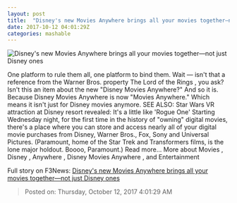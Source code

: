 ```yaml
---
layout: post
title:  "Disney's new Movies Anywhere brings all your movies together—not just Disney ones"
date: 2017-10-12 04:01:29Z
categories: mashable
---
```


![Disney's new Movies Anywhere brings all your movies together—not just Disney ones](https://i.amz.mshcdn.com/775DB_LIrM5aMgPgZgDqTkt9mwc=/1200x630/2017%2F10%2F12%2Fc8%2Fbe12a04011e64947a6f87f471341351b.53a61.jpg)

One platform to rule them all, one platform to bind them. Wait — isn't that a reference from the Warner Bros. property The Lord of the Rings , you ask? Isn't this an item about the new "Disney Movies Anywhere?" And so it is. Because Disney Movies Anywhere is now "Movies Anywhere." Which means it isn't just for Disney movies anymore. SEE ALSO: Star Wars VR attraction at Disney resort revealed: It's a little like 'Rogue One' Starting Wednesday night, for the first time in the history of "owning" digital movies, there's a place where you can store and access nearly all of your digital movie purchases from Disney, Warner Bros., Fox, Sony and Universal Pictures. (Paramount, home of the Star Trek and Transformers films, is the lone major holdout. Boooo, Paramount.) Read more... More about Movies , Disney , Anywhere , Disney Movies Anywhere , and Entertainment


Full story on F3News: [Disney's new Movies Anywhere brings all your movies together—not just Disney ones](http://www.f3nws.com/n/DYeQK)

> Posted on: Thursday, October 12, 2017 4:01:29 AM
